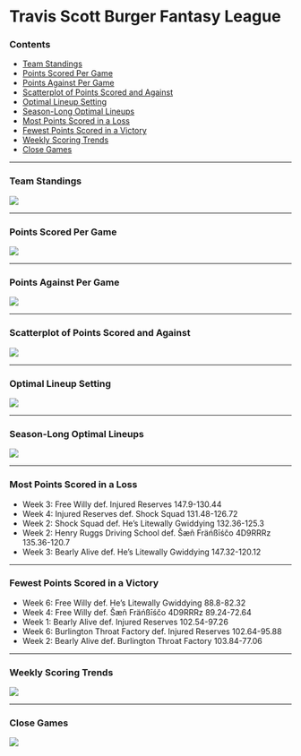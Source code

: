 Travis Scott Burger Fantasy League
================

### Contents

- [Team Standings](#team-standings)
- [Points Scored Per Game](#points-scored-per-game)
- [Points Against Per Game](#points-against-per-game)
- [Scatterplot of Points Scored and
  Against](#scatterplot-of-points-scored-and-against)
- [Optimal Lineup Setting](#optimal-lineup-setting)
- [Season-Long Optimal Lineups](#season-long-optimal-lineups)
- [Most Points Scored in a Loss](#most-points-scored-in-a-loss)
- [Fewest Points Scored in a
  Victory](#fewest-points-scored-in-a-victory)
- [Weekly Scoring Trends](#weekly-scoring-trends)
- [Close Games](#close-games)

------------------------------------------------------------------------

### Team Standings

![](README_files/figure-gfm/unnamed-chunk-2-1.png)<!-- -->

------------------------------------------------------------------------

### Points Scored Per Game

![](README_files/figure-gfm/unnamed-chunk-3-1.png)<!-- -->

------------------------------------------------------------------------

### Points Against Per Game

![](README_files/figure-gfm/unnamed-chunk-4-1.png)<!-- -->

------------------------------------------------------------------------

### Scatterplot of Points Scored and Against

![](README_files/figure-gfm/unnamed-chunk-5-1.png)<!-- -->

------------------------------------------------------------------------

### Optimal Lineup Setting

![](README_files/figure-gfm/unnamed-chunk-6-1.png)<!-- -->

------------------------------------------------------------------------

### Season-Long Optimal Lineups

![](README_files/figure-gfm/unnamed-chunk-7-1.png)<!-- -->

------------------------------------------------------------------------

### Most Points Scored in a Loss

- Week 3: Free Willy def. Injured Reserves 147.9-130.44
- Week 4: Injured Reserves def. Shock Squad 131.48-126.72
- Week 2: Shock Squad def. He’s Litewally Gwiddying 132.36-125.3
- Week 2: Henry Ruggs Driving School def. Šæñ Fräńßīśčo 4D9RRRz
  135.36-120.7
- Week 3: Bearly Alive def. He’s Litewally Gwiddying 147.32-120.12

------------------------------------------------------------------------

### Fewest Points Scored in a Victory

- Week 6: Free Willy def. He’s Litewally Gwiddying 88.8-82.32
- Week 4: Free Willy def. Šæñ Fräńßīśčo 4D9RRRz 89.24-72.64
- Week 1: Bearly Alive def. Injured Reserves 102.54-97.26
- Week 6: Burlington Throat Factory def. Injured Reserves 102.64-95.88
- Week 2: Bearly Alive def. Burlington Throat Factory 103.84-77.06

------------------------------------------------------------------------

### Weekly Scoring Trends

![](README_files/figure-gfm/unnamed-chunk-10-1.png)<!-- -->

------------------------------------------------------------------------

### Close Games

![](README_files/figure-gfm/unnamed-chunk-11-1.png)<!-- -->
